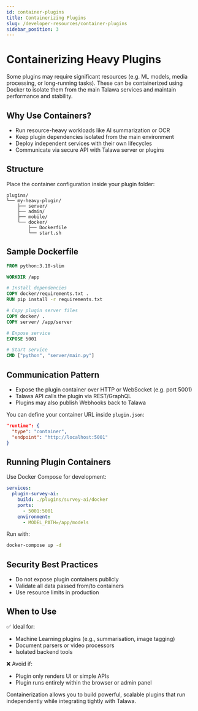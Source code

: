 ```yaml
---
id: container-plugins
title: Containerizing Plugins
slug: /developer-resources/container-plugins
sidebar_position: 3
---
```


# Containerizing Heavy Plugins

Some plugins may require significant resources (e.g. ML models, media processing, or long-running tasks). These can be containerized using Docker to isolate them from the main Talawa services and maintain performance and stability.

## Why Use Containers?

- Run resource-heavy workloads like AI summarization or OCR
- Keep plugin dependencies isolated from the main environment
- Deploy independent services with their own lifecycles
- Communicate via secure API with Talawa server or plugins

## Structure

Place the container configuration inside your plugin folder:

```
plugins/
└── my-heavy-plugin/
    ├── server/
    ├── admin/
    ├── mobile/
    └── docker/
        ├── Dockerfile
        └── start.sh
```

## Sample Dockerfile

```Dockerfile
FROM python:3.10-slim

WORKDIR /app

# Install dependencies
COPY docker/requirements.txt .
RUN pip install -r requirements.txt

# Copy plugin server files
COPY docker/ .
COPY server/ /app/server

# Expose service
EXPOSE 5001

# Start service
CMD ["python", "server/main.py"]
```

## Communication Pattern

- Expose the plugin container over HTTP or WebSocket (e.g. port 5001)
- Talawa API calls the plugin via REST/GraphQL
- Plugins may also publish Webhooks back to Talawa

You can define your container URL inside `plugin.json`:

```json
"runtime": {
  "type": "container",
  "endpoint": "http://localhost:5001"
}
```

## Running Plugin Containers

Use Docker Compose for development:

```yaml
services:
  plugin-survey-ai:
    build: ./plugins/survey-ai/docker
    ports:
      - 5001:5001
    environment:
      - MODEL_PATH=/app/models
```

Run with:

```bash
docker-compose up -d
```

## Security Best Practices

- Do not expose plugin containers publicly
- Validate all data passed from/to containers
- Use resource limits in production

## When to Use

✅ Ideal for:
- Machine Learning plugins (e.g., summarisation, image tagging)
- Document parsers or video processors
- Isolated backend tools

❌ Avoid if:
- Plugin only renders UI or simple APIs
- Plugin runs entirely within the browser or admin panel

Containerization allows you to build powerful, scalable plugins that run independently while integrating tightly with Talawa.

